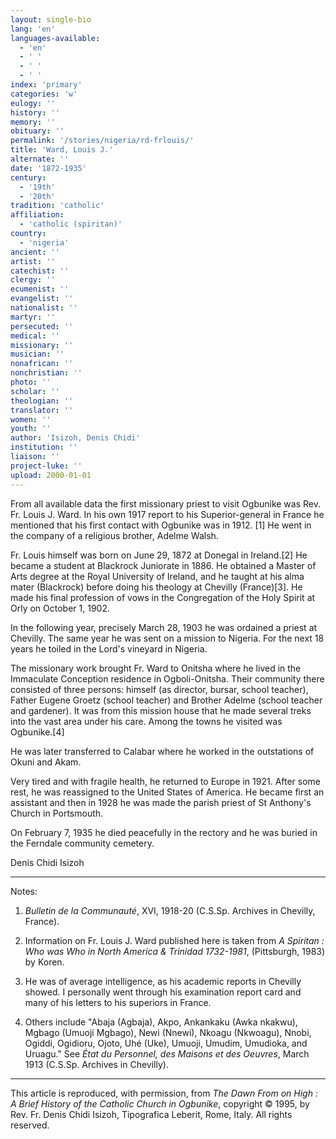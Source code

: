 ```yaml
---
layout: single-bio
lang: 'en'
languages-available:
  - 'en'
  - ' '
  - ' '
  - ' '
index: 'primary'
categories: 'w'
eulogy: ''
history: ''
memory: ''
obituary: ''
permalink: '/stories/nigeria/rd-frlouis/'
title: 'Ward, Louis J.'
alternate: ''
date: '1872-1935'
century:
  - '19th'
  - '20th'
tradition: 'catholic'
affiliation:
  - 'catholic (spiritan)'
country:
  - 'nigeria'
ancient: ''
artist: ''
catechist: ''
clergy: ''
ecumenist: ''
evangelist: ''
nationalist: ''
martyr: ''
persecuted: ''
medical: ''
missionary: ''
musician: ''
nonafrican: ''
nonchristian: ''
photo: ''
scholar: ''
theologian: ''
translator: ''
women: ''
youth: ''
author: 'Isizoh, Denis Chidi'
institution: ''
liaison: ''
project-luke: ''
upload: 2000-01-01
---
```



From all available data the first missionary priest to visit Ogbunike was Rev. Fr. Louis J. Ward. In his own 1917 report to his Superior-general in France he mentioned that his first contact with Ogbunike was in 1912. [1] He went in the company of a religious brother, Adelme Walsh.

Fr. Louis himself was born on June 29, 1872 at Donegal in Ireland.[2] He became a student at Blackrock Juniorate in 1886. He obtained a Master of Arts degree at the Royal University of Ireland, and he taught at his alma mater (Blackrock) before doing his theology at Chevilly (France)[3]. He made his final profession of vows in the Congregation of the Holy Spirit at Orly on October 1, 1902.

In the following year, precisely March 28, 1903 he was ordained a priest at Chevilly. The same year he was sent on a mission to Nigeria. For the next 18 years he toiled in the Lord's vineyard in Nigeria.

The missionary work brought Fr. Ward to Onitsha where he lived in the Immaculate Conception residence in Ogboli-Onitsha. Their community there consisted of three persons: himself (as director, bursar, school teacher), Father Eugene Groetz (school teacher) and Brother Adelme (school teacher and gardener). It was from this mission house that he made several treks into the vast area under his care. Among the towns he visited was Ogbunike.[4]

He was later transferred to Calabar where he worked in the outstations of Okuni and Akam.

Very tired and with fragile health, he returned to Europe in 1921. After some rest, he was reassigned to the United States of America. He became first an assistant and then in 1928 he was made the parish priest of St Anthony's Church in Portsmouth.

On February 7, 1935 he died peacefully in the rectory and he was buried in the Ferndale community cemetery.

Denis Chidi Isizoh

---

Notes:

1. *Bulletin de la Communaut&eacute;*, XVI, 1918-20 (C.S.Sp. Archives in Chevilly, France).

2.  Information on Fr. Louis J. Ward published here is taken from *A Spiritan : Who was Who in North America &amp; Trinidad 1732-1981*, (Pittsburgh, 1983) by Koren.

3.  He was of average intelligence, as his academic reports in Chevilly showed. I
personally went through his examination report card and many of his letters to his superiors in France.

4. Others include "Abaja (Agbaja), Akpo, Ankankaku (Awka nkakwu), Mgbago (Umuoji Mgbago), Newi (Nnewi), Nkoagu (Nkwoagu), Nnobi, Ogiddi, Ogidioru, Ojoto, Uhé (Uke), Umuoji, Umudim, Umudioka, and Uruagu." See *État du Personnel, des Maisons et des Oeuvres*, March 1913 (C.S.Sp. Archives in Chevilly).

---

This article is reproduced, with permission, from *The Dawn From on High : A Brief History of the Catholic Church in Ogbunike*, copyright &copy; 1995, by Rev. Fr. Denis Chidi Isizoh, Tipografica Leberit, Rome, Italy.  All rights reserved.
